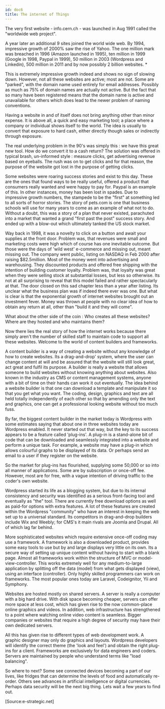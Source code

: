```yaml
---
id: doc6
title: The internet of Things
---
```


The very first website - info.cern.ch - was launched in Aug 1991 called the "worldwide web project".

A year later an additional 9 sites joined the world wide web.  By 1994, impressive growth of 2000% saw the rise of Yahoo.  The one million mark was breached in 1996 (Amazon launched in 1995), ten million in 1999 (Google in 1998, Paypal in 1999),  50 million in 2003 (Wordpress and Linkedin), 500 million in 2011 and by now possibly 2 billion websites.  *

This is extremely impressive growth indeed and shows no sign of slowing down.  However, not all these websites are active; most are not.  Some are "parked", with the domain name used entirely for email addresses. Possibly as much as 75% of domain names are actually not active. But the fact that so many have been registered means that the domain name is active and unavailable for others which does lead to the newer problem of naming conventions.

Having a website in and of itself does not bring anything other than minor expense. It is above all, a quick and easy marketing tool; a place where a company or individual shows itself to the world.  The idea is usually to convert that exposure to hard cash, either directly though sales or indirectly through exposure.

The real underlying problem in the 90's was simply this : we have this great new tool.  How do we convert it to a cash return?  The solution was offered in typical brash, un-informed style : measure clicks, get advertising revenue based on eyeballs. The rush was on to get clicks and for that reason, the purpose of the website got lost in the purpose of getting clicks.

Some websites were roaring success stories and exist to this day.  These are the ones that found ways to be really useful, offered a product that consumers really wanted and were happy to pay for.  Paypal is an example of this.  In other instances, money has been lost in spades.  Due to impressive growth numbers, the stampede to be the "first" at something led to all sorts of horror stories. The story of pets.com is one that business schools will use for many years to come as an example of what not to do. Without a doubt, this was a story of a plan that never existed, parachuted into a market that wanted a grand "first past the post" success story.  And ended up with a blow-out which ultimately tanked the US stock market.

Way back in 1998, it was a novelty to click on a button and await your supplies at the front door.  Problem was, that revenues were small and marketing costs were high which of course has one inevitable outcome.  But those were the days of 'wild west' e-commerce and missing out, meant missing out.  The company went public, listing on NASDAQ in Feb 2000 after raising $82.5million.  Most of the money went into advertising and warehousing.  They discounted products and offered free shipping with the intention of building customer loyalty.  Problem was, that loyalty was great when they were selling stock at substantial losses, but less so otherwise. Its not at all surprising to reveal that this model failed and rather spectacularly at that.  The door closed on this sad chapter less than a year after listing. Its unclear what the business plan was if indeed there ever was one.  But what is clear is that the exponential growth of internet websites brought out an investment fever. Money was thrown at people with no clear idea of how to obtain any return at all, other than "build it and they will come".

What about the other side of the coin : Who creates all these websites?  Where are they hosted and who maintains them? 

Now there lies the real story of how the internet works because there simply aren't the number of skilled staff to maintain code to support all these websites.  Welcome to the world of content builders and frameworks.

A content builder is a way of creating a website without any knowledge of how to create websites.  Its a drag-and-drop' system, where the user can change content at will and be assured that the website will still look great, act great and fulfil its purpose. A builder is really a website that allows someone to build websites without knowing anything about websites.  Also known in the industry as CMS or content management systems, anyone with a bit of time on their hands can work it out eventually.  The idea behind a website builder is that one can download a template and manipulate it so that you get what you want.  The coding, design, graphics and text are all held totally independently of each other so that by amending only the text and graphics, one can get a professional looking website without too much fuss. 

By far, the biggest content builder in the market today is Wordpress with some estimates saying that about one in three websites today are Wordpress enabled.  It never started out that way, but the key to its success appears to be a feature called 'plug-ins'.  A plug-in is a stand-alone bit of code that can be downloaded and seamlessly integrated into a website and perform a unique task.  For example, a website may have a plug-in which allows colourful graphs to be displayed of its data.  Or perhaps send an email to a user if they register on the website.

So the market for plug-ins has flourished, supplying some 50,000 or so into all manner of applications. Some are by subscription or once-off fee.  However, most are for free, with a vague intention of driving traffic to the coder's own website.

Wordpress started its life as a blogging system, but due to its internal consistency and security was identified as a serious front-facing tool and eventually as "the" tool.  There are currently free download options as well as paid-for options with extra features.  A lot of these features are created within the Wordpress "community" who have an interest in keeping the web set up to a universal standard. Its competitors in drag-and-drop builders include Wix and Weebly; for CMS's it main rivals are Joomla and Drupal.  All of which lag far behind.

More sophisticated websites which require extensive once-off coding may use a framework.  A framework is also a downloaded product, provides some easy tools to use but by and large displays very little on its own.  Its a secure way of setting up unique content without having to start with a blank page.  Almost all frameworks work within the structure of MVC or model-view-controller.  This works extremely well for any medium-to-large application by splitting off the data (model) from what gets displayed (view), using an interface (controller). Only highly skilled programmers can work on frameworks.  The most popular ones today are Laravel, Codeignitor, Yii and Symphony.

Websites are hosted mostly on shared servers.  A server is really a computer with a big hard drive.  With disk space becoming cheaper, servers can offer more space at less cost, which has given rise to the now common-place online graphics and videos.  In addition, web infrastructure has strengthened to a point where watching online video content is seamless. Bigger companies or websites that require a high degree of security may have their own dedicated servers.

All this has given rise to different types of web development work.  A graphic designer may only do graphics and layouts.  Wordpress developers will identify the correct theme (the 'look and feel') and obtain the right plug-ins for a client. Frameworks are exclusively for data engineers and coders. Servers are maintained by people who understand terms like "load balancing".

So where to next?  Some see connected devices becoming a part of our lives, like fridges that can determine the levels of food and automatically re-order.  Others see advances in artificial intelligence or digital currencies.  Perhaps data security will be the next big thing.  Lets wait a few years to find out.

[Source:e-strategic.net]
